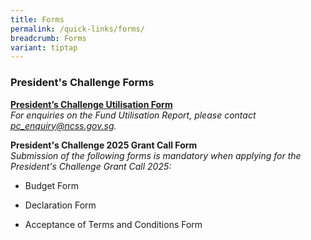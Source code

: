 ```yaml
---
title: Forms
permalink: /quick-links/forms/
breadcrumb: Forms
variant: tiptap
---
```

<h3>President's Challenge Forms</h3>
<p><strong><a href="https://form.gov.sg/61ef5b592686c20012598c39" rel="noopener noreferrer nofollow" target="_blank">President’s Challenge Utilisation Form</a></strong>
<br><em>For enquiries on the Fund Utilisation Report, please contact <a href="mailto:pc_enquiry@ncss.gov.sg" rel="noopener noreferrer nofollow" target="_blank">pc_enquiry@ncss.gov.sg</a>.</em>
<br>
</p>
<p><strong>President's Challenge 2025 Grant Call Form</strong>
<br><em>Submission of the following forms is mandatory when applying for the President's Challenge Grant Call 2025:</em>
</p>
<ul data-tight="true" class="tight">
<li>
<p>Budget Form</p>
</li>
<li>
<p>Declaration Form</p>
</li>
<li>
<p>Acceptance of Terms and Conditions Form</p>
</li>
</ul>
<p></p>
<p></p>